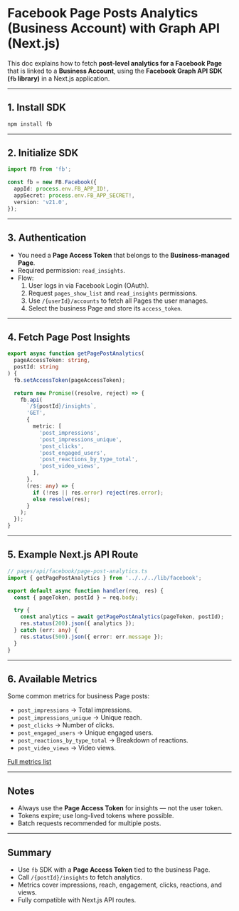 # Facebook Page Posts Analytics (Business Account) with Graph API (Next.js)

This doc explains how to fetch **post-level analytics for a Facebook Page** that is linked to a **Business Account**, using the **Facebook Graph API SDK (`fb` library)** in a Next.js application.

---

## 1. Install SDK

```bash
npm install fb
```

---

## 2. Initialize SDK

```ts
import FB from 'fb';

const fb = new FB.Facebook({
  appId: process.env.FB_APP_ID!,
  appSecret: process.env.FB_APP_SECRET!,
  version: 'v21.0',
});
```

---

## 3. Authentication

- You need a **Page Access Token** that belongs to the **Business-managed Page**.
- Required permission: `read_insights`.
- Flow:
  1. User logs in via Facebook Login (OAuth).
  2. Request `pages_show_list` and `read_insights` permissions.
  3. Use `/{userId}/accounts` to fetch all Pages the user manages.
  4. Select the business Page and store its `access_token`.

---

## 4. Fetch Page Post Insights

```ts
export async function getPagePostAnalytics(
  pageAccessToken: string,
  postId: string
) {
  fb.setAccessToken(pageAccessToken);

  return new Promise((resolve, reject) => {
    fb.api(
      `/${postId}/insights`,
      'GET',
      {
        metric: [
          'post_impressions',
          'post_impressions_unique',
          'post_clicks',
          'post_engaged_users',
          'post_reactions_by_type_total',
          'post_video_views',
        ],
      },
      (res: any) => {
        if (!res || res.error) reject(res.error);
        else resolve(res);
      }
    );
  });
}
```

---

## 5. Example Next.js API Route

```ts
// pages/api/facebook/page-post-analytics.ts
import { getPagePostAnalytics } from '../../../lib/facebook';

export default async function handler(req, res) {
  const { pageToken, postId } = req.body;

  try {
    const analytics = await getPagePostAnalytics(pageToken, postId);
    res.status(200).json({ analytics });
  } catch (err: any) {
    res.status(500).json({ error: err.message });
  }
}
```

---

## 6. Available Metrics

Some common metrics for business Page posts:

- `post_impressions` → Total impressions.
- `post_impressions_unique` → Unique reach.
- `post_clicks` → Number of clicks.
- `post_engaged_users` → Unique engaged users.
- `post_reactions_by_type_total` → Breakdown of reactions.
- `post_video_views` → Video views.

[Full metrics list](https://developers.facebook.com/docs/graph-api/reference/v21.0/insights)

---

## Notes

- Always use the **Page Access Token** for insights — not the user token.
- Tokens expire; use long-lived tokens where possible.
- Batch requests recommended for multiple posts.

---

## Summary

- Use `fb` SDK with a **Page Access Token** tied to the business Page.
- Call `/{postId}/insights` to fetch analytics.
- Metrics cover impressions, reach, engagement, clicks, reactions, and views.
- Fully compatible with Next.js API routes.
